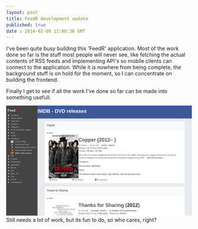 ```yaml
---
layout: post
title: FeedR development update
published: true
date : 2014-02-09 11:08:36 GMT
---
```


I've been quite busy building this 'FeedR' application. Most of the work done so far is the stuff most people will never see, like fetching the actual contents of RSS feeds and implementing API's so mobile clients can connect to the application. While it is nowhere from being complete, the background stuff is on hold for the moment, so I can concentrate on building the frontend.

Finally I get to see if all the work I've done so far can be made into something usefull. 

![Concept](/content/images/2014/Feb/feedR___Concept.png)
Still needs a lot of work, but its fun to do, so who cares, right?
